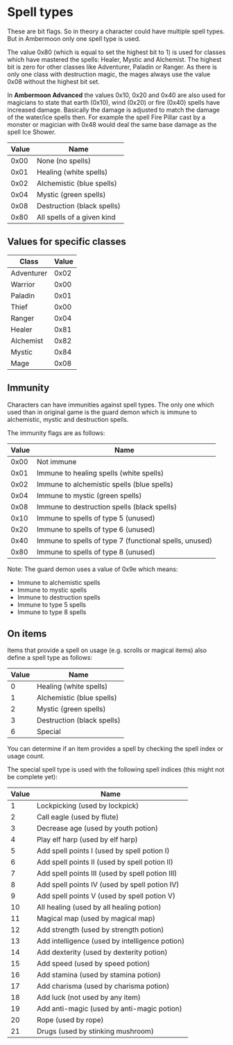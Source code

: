 # Spell types

These are bit flags. So in theory a character could have multiple spell types. But in Ambermoon only one spell type is used.

The value 0x80 (which is equal to set the highest bit to 1) is used for classes which have mastered the spells: Healer, Mystic and Alchemist. The highest bit is zero for other classes like Adventurer, Paladin or Ranger. As there is only one class with destruction magic, the mages always use the value 0x08 without the highest bit set.

In **Ambermoon Advanced** the values 0x10, 0x20 and 0x40 are also used for magicians to state that earth (0x10), wind (0x20) or fire (0x40) spells have increased damage. Basically the damage is adjusted to match the damage of the water/ice spells then. For example the spell Fire Pillar cast by a monster or magician with 0x48 would deal the same base damage as the spell Ice Shower.

Value | Name
----|----
0x00 | None (no spells)
0x01 | Healing (white spells)
0x02 | Alchemistic (blue spells)
0x04 | Mystic (green spells)
0x08 | Destruction (black spells)
0x80 | All spells of a given kind


## Values for specific classes

Class | Value
----|----
Adventurer | 0x02
Warrior | 0x00
Paladin | 0x01
Thief | 0x00
Ranger | 0x04
Healer | 0x81
Alchemist | 0x82
Mystic | 0x84
Mage | 0x08


## Immunity

Characters can have immunities against spell types. The only one which used than in original game is the guard demon which is immune to alchemistic, mystic and destruction spells.

The immunity flags are as follows:

Value | Name
----|----
0x00 | Not immune
0x01 | Immune to healing spells (white spells)
0x02 | Immune to alchemistic spells (blue spells)
0x04 | Immune to mystic (green spells)
0x08 | Immune to destruction spells (black spells)
0x10 | Immune to spells of type 5 (unused)
0x20 | Immune to spells of type 6 (unused)
0x40 | Immune to spells of type 7 (functional spells, unused)
0x80 | Immune to spells of type 8 (unused)

Note: The guard demon uses a value of 0x9e which means:
- Immune to alchemistic spells
- Immune to mystic spells
- Immune to destruction spells
- Immune to type 5 spells
- Immune to type 8 spells


## On items

Items that provide a spell on usage (e.g. scrolls or magical items) also define a spell type as follows:

Value | Name
----|----
0 | Healing (white spells)
1 | Alchemistic (blue spells)
2 | Mystic (green spells)
3 | Destruction (black spells)
6 | Special

You can determine if an item provides a spell by checking the spell index or usage count.

The special spell type is used with the following spell indices (this might not be complete yet):

Value | Name
----|----
1 | Lockpicking (used by lockpick)
2 | Call eagle (used by flute)
3 | Decrease age (used by youth potion)
4 | Play elf harp (used by elf harp)
5 | Add spell points I (used by spell potion I)
6 | Add spell points II (used by spell potion II)
7 | Add spell points III (used by spell potion III)
8 | Add spell points IV (used by spell potion IV)
9 | Add spell points V (used by spell potion V)
10 | All healing (used by all healing potion)
11 | Magical map (used by magical map)
12 | Add strength (used by strength potion)
13 | Add intelligence (used by intelligence potion)
14 | Add dexterity (used by dexterity potion)
15 | Add speed (used by speed potion)
16 | Add stamina (used by stamina potion)
17 | Add charisma (used by charisma potion)
18 | Add luck (not used by any item)
19 | Add anti-magic (used by anti-magic potion)
20 | Rope (used by rope)
21 | Drugs (used by stinking mushroom)
